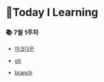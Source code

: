 # 📕Today I Learning

### 📚 7월 1주차

- [마크다운](./정리정리/마크다운.md)

- [git](./정리정리/git정리공부!.md)

- [branch](./정리정리/branch.md)

  ​	
